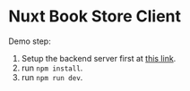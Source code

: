 # Nuxt Book Store Client

Demo step:

1. Setup the backend server first at [this link]("https://www.github.com/online-book-store-backend").
2. run `npm install`.
3. run `npm run dev`.

